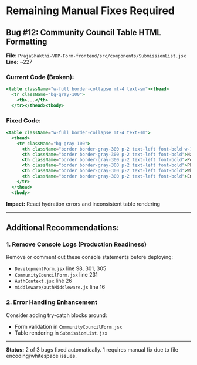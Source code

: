 # Remaining Manual Fixes Required

## Bug #12: Community Council Table HTML Formatting

**File:** `PrajaShakthi-VDP-Form-frontend/src/components/SubmissionList.jsx`  
**Line:** ~227

### Current Code (Broken):
```jsx
<table className="w-full border-collapse mt-4 text-sm"><thead>
  <tr className="bg-gray-100">
    <th>...</th>
  </tr></thead><tbody>
```

### Fixed Code:
```jsx
<table className="w-full border-collapse mt-4 text-sm">
  <thead>
    <tr className="bg-gray-100">
      <th className="border border-gray-300 p-2 text-left font-bold w-12">#</th>
      <th className="border border-gray-300 p-2 text-left font-bold">Name</th>
      <th className="border border-gray-300 p-2 text-left font-bold">Position</th>
      <th className="border border-gray-300 p-2 text-left font-bold">Phone</th>
      <th className="border border-gray-300 p-2 text-left font-bold">WhatsApp</th>
      <th className="border border-gray-300 p-2 text-left font-bold">Email</th>
    </tr>
  </thead>
  <tbody>
```

**Impact:** React hydration errors and inconsistent table rendering

---

## Additional Recommendations:

### 1. Remove Console Logs (Production Readiness)
Remove or comment out these console statements before deploying:
- `DevelopmentForm.jsx` line 98, 301, 305
- `CommunityCouncilForm.jsx` line 231
- `AuthContext.jsx` line 26
- `middleware/authMiddleware.js` line 16

### 2. Error Handling Enhancement
Consider adding try-catch blocks around:
- Form validation in `CommunityCouncilForm.jsx`
- Table rendering in `SubmissionList.jsx`

---

**Status:** 2 of 3 bugs fixed automatically. 1 requires manual fix due to file encoding/whitespace issues.
